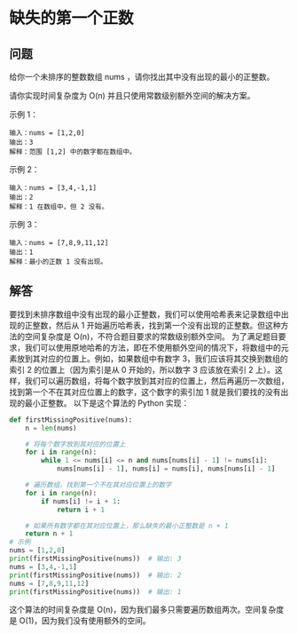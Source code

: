 # 缺失的第一个正数
## 问题
给你一个未排序的整数数组 nums ，请你找出其中没有出现的最小的正整数。

请你实现时间复杂度为 O(n) 并且只使用常数级别额外空间的解决方案。


示例 1：
```
输入：nums = [1,2,0]
输出：3
解释：范围 [1,2] 中的数字都在数组中。
```
示例 2：
```
输入：nums = [3,4,-1,1]
输出：2
解释：1 在数组中，但 2 没有。
```
示例 3：
```
输入：nums = [7,8,9,11,12]
输出：1
解释：最小的正数 1 没有出现。
```
## 解答

要找到未排序数组中没有出现的最小正整数，我们可以使用哈希表来记录数组中出现的正整数，然后从 1 开始遍历哈希表，找到第一个没有出现的正整数。但这种方法的空间复杂度是 O(n)，不符合题目要求的常数级别额外空间。
为了满足题目要求，我们可以使用原地哈希的方法，即在不使用额外空间的情况下，将数组中的元素放到其对应的位置上。例如，如果数组中有数字 3，我们应该将其交换到数组的索引 2 的位置上（因为索引是从 0 开始的，所以数字 3 应该放在索引 2 上）。这样，我们可以遍历数组，将每个数字放到其对应的位置上，然后再遍历一次数组，找到第一个不在其对应位置上的数字，这个数字的索引加 1 就是我们要找的没有出现的最小正整数。
以下是这个算法的 Python 实现：
```python
def firstMissingPositive(nums):
    n = len(nums)

    # 将每个数字放到其对应的位置上
    for i in range(n):
        while 1 <= nums[i] <= n and nums[nums[i] - 1] != nums[i]:
            nums[nums[i] - 1], nums[i] = nums[i], nums[nums[i] - 1]

    # 遍历数组，找到第一个不在其对应位置上的数字
    for i in range(n):
        if nums[i] != i + 1:
            return i + 1

    # 如果所有数字都在其对应位置上，那么缺失的最小正整数是 n + 1
    return n + 1
# 示例
nums = [1,2,0]
print(firstMissingPositive(nums))  # 输出: 3
nums = [3,4,-1,1]
print(firstMissingPositive(nums))  # 输出: 2
nums = [7,8,9,11,12]
print(firstMissingPositive(nums))  # 输出: 1
```
这个算法的时间复杂度是 O(n)，因为我们最多只需要遍历数组两次。空间复杂度是 O(1)，因为我们没有使用额外的空间。

